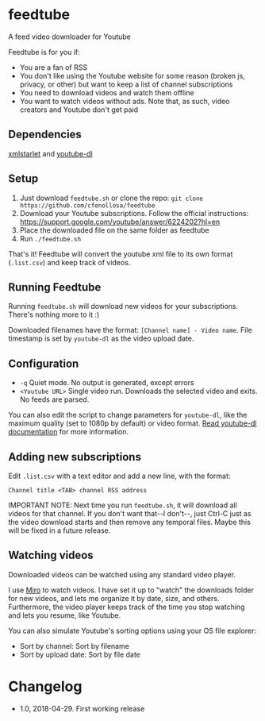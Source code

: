 # feedtube
A feed video downloader for Youtube

Feedtube is for you if:

- You are a fan of RSS
- You don't like using the Youtube website for some reason (broken js, privacy, or other) but want to keep a list of channel subscriptions
- You need to download videos and watch them offline
- You want to watch videos without ads. Note that, as such, video creators and Youtube don't get paid


## Dependencies

[xmlstarlet](http://xmlstar.sourceforge.net) and [youtube-dl](https://github.com/rg3/youtube-dl/)


## Setup

1. Just download `feedtube.sh` or clone the repo: `git clone https://github.com/cfenollosa/feedtube`
2. Download your Youtube subscriptions. Follow the official instructions: https://support.google.com/youtube/answer/6224202?hl=en
3. Place the downloaded file on the same folder as feedtube
4. Run `./feedtube.sh`

That's it! Feedtube will convert the youtube xml file to its own format (`.list.csv`) and keep track of videos.


## Running Feedtube

Running `feedtube.sh` will download new videos for your subscriptions. There's nothing more to it :)

Downloaded filenames have the format: `[Channel name] - Video name`. File timestamp is set by `youtube-dl` as the video upload date.


## Configuration

- `-q` Quiet mode. No output is generated, except errors
- `<Youtube URL>` Single video run. Downloads the selected video and exits. No feeds are parsed.

You can also edit the script to change parameters for `youtube-dl`, like the maximum quality (set to 1080p by default) or video format. [Read youtube-dl documentation](https://github.com/rg3/youtube-dl/blob/master/README.md#readme) for more information.


## Adding new subscriptions

Edit `.list.csv` with a text editor and add a new line, with the format:

`Channel title <TAB> channel RSS address`

IMPORTANT NOTE: Next time you run `feedtube.sh`, it will download all videos for that channel. If you don't want that--I don't--, just Ctrl-C just as the video download starts and then remove any temporal files. Maybe this will be fixed in a future release.


## Watching videos

Downloaded videos can be watched using any standard video player.

I use [Miro](http://www.getmiro.com) to watch videos. I have set it up to "watch" the downloads folder for new videos, and lets me organize it by date, size, and others. Furthermore, the video player keeps track of the time you stop watching and lets you resume, like Youtube.

You can also simulate Youtube's sorting options using your OS file explorer:

- Sort by channel: Sort by filename
- Sort by upload date: Sort by file date


# Changelog

- 1.0, 2018-04-29. First working release
